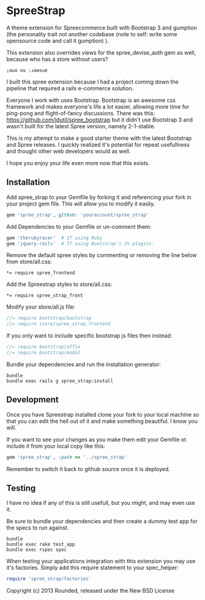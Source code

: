 SpreeStrap
==========

A theme extension for Spreecommerce built with Bootstrap 3 and gumption (the personality trait not another codebase (note to self: write some opensource code and call it gumption) ). 

This extension also overrides views for the spree_devise_auth gem as well, because who has a store without users?

```
¡ǝuo ou :ɹǝʍsuɐ
```

I built this spree extension because I had a project coming down the pipeline that required a rails e-commerce solution.

Everyone I work with uses Bootstrap. Bootstrap is an awesome css framework and makes everyone's life a lot easier, allowing more time for ping-pong and flight-of-fancy discussions. There was this: https://github.com/jdutil/spree_bootstrap but it didn't use Bootstrap 3 and wasn't built for the latest Spree version, namely 2-1-stable. 

This is my attempt to make a good starter theme with the latest Bootstrap and Spree releases. I quickly realized it's potential for repeat usefullness and thought other web developers would as well.

I hope you enjoy your life even more now that this exists.


Installation
------------

Add spree_strap to your Gemfile by forking it and referencing your fork in your project gem file. This will allow you to modify it easliy.

```ruby
gem 'spree_strap', github: 'youraccount/spree_strap'
```

Add Dependencies to your Gemfile or un-comment them:

```ruby
gem 'therubyracer'  # If using Ruby
gem 'jquery-rails'  # If using Bootstrap's JS plugins.
```

Remove the default spree styles by commenting or removing the line below from store/all.css:

```less
*= require spree_frontend
```

Add the Spreestrap styles to store/all.css:

```less
*= require spree_strap_front
```

Modify your store/all.js file:

```js
//= require bootstrap/bootstrap
//= require store/spree_strap_frontend
```

If you only want to include specific bootstrap js files then instead:

```js
//= require bootstrap/affix
//= require bootstrap/modal
```

Bundle your dependencies and run the installation generator:

```shell
bundle
bundle exec rails g spree_strap:install
```

Development
-------

Once you have Spreestrap installed clone your fork to your local machine so that you can edit the hell out of it and make something beautiful. I know you will.

If you want to see your changes as you make them edit your Gemfile ot include it from your local copy like this:

```ruby
gem 'spree_strap', :path => '../spree_strap'
```

Remember to switch it back to github source once it is deployed.



Testing
-------

I have no idea if any of this is still usefull, but you might, and may even use it.

Be sure to bundle your dependencies and then create a dummy test app for the specs to run against.

```shell
bundle
bundle exec rake test_app
bundle exec rspec spec
```

When testing your applications integration with this extension you may use it's factories.
Simply add this require statement to your spec_helper:

```ruby
require 'spree_strap/factories'
```

Copyright (c) 2013 Rounded, released under the New BSD License

